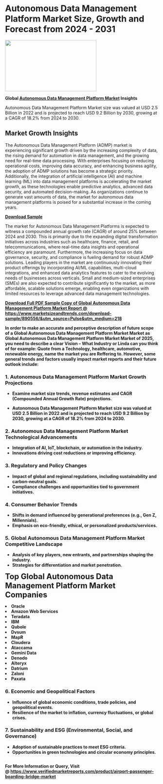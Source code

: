 <H1>Autonomous Data Management Platform Market Size, Growth and Forecast from 2024 - 2031</H1><img class="aligncenter size-medium wp-image-584254" src="https://thirdeyenews.in/wp-content/uploads/2024/09/Global-Market-Research-300x168.jpeg" alt="" width="300" height="168" /><p><strong>Global&nbsp;<a href="https://www.marketsizeandtrends.com/download-sample/890556/&amp;utm_source=Pulse&amp;utm_medium=218">Autonomous Data Management Platform Market</a> Insights</strong></p><p>Autonomous Data Management Platform Market size was valued at USD 2.5 Billion in 2022 and is projected to reach USD 9.2 Billion by 2030, growing at a CAGR of 18.2% from 2024 to 2030.</p><p><h2>Market Growth Insights</h2> <p>The Autonomous Data Management Platform (ADMP) market is experiencing significant growth driven by the increasing complexity of data, the rising demand for automation in data management, and the growing need for real-time data processing. With enterprises focusing on reducing operational costs, improving data accuracy, and enhancing business agility, the adoption of ADMP solutions has become a strategic priority. Additionally, the integration of artificial intelligence (AI) and machine learning (ML) into data management platforms is accelerating the market growth, as these technologies enable predictive analytics, advanced data security, and automated decision-making. As organizations continue to generate vast amounts of data, the market for autonomous data management platforms is poised for a substantial increase in the coming years.</p> <p><strong><a href="#">Download Sample</a></strong></p> <p>The market for Autonomous Data Management Platforms is expected to witness a compounded annual growth rate (CAGR) of around 25% between 2024 and 2030. This is primarily due to the expanding digital transformation initiatives across industries such as healthcare, finance, retail, and telecommunications, where real-time data insights and operational efficiency are paramount. Furthermore, the increasing focus on data governance, security, and compliance is fueling demand for robust ADMP solutions. Leading players in the market are continuously innovating their product offerings by incorporating AI/ML capabilities, multi-cloud integrations, and enhanced data analytics features to cater to the evolving needs of businesses across verticals. Small and medium-sized enterprises (SMEs) are also expected to contribute significantly to the market, as more affordable, scalable solutions emerge, enabling even organizations with limited resources to leverage advanced data management technologies.</p> <p><strong><a href="#"></p><p><span class=""><strong>Download Full PDF Sample Copy of Global Autonomous Data Management Platform Market Report</strong> @ <a href="https://www.marketsizeandtrends.com/download-sample/890556/&amp;utm_source=Pulse&amp;utm_medium=218" target="_blank">https://www.marketsizeandtrends.com/download-sample/890556/&amp;utm_source=Pulse&amp;utm_medium=218</a></span></p><p>In order to make an accurate and perceptive description of future scope of a Global&nbsp;Autonomous Data Management Platform Market Market as Global&nbsp;Autonomous Data Management Platform Market Market of 2025, you need to describe a clear Vision &ndash; What Industry or Linda can you think of for example: Quote from a Technology, healthcare, automotive, renewable energy, name the market you are Reffering to. However, some general trends and factors usually impact market reports and their future outlook include:</p><h3>1.&nbsp;<strong>Autonomous Data Management Platform Market Growth Projections</strong></h3><ul><li>Examine market size trends, revenue estimates and CAGR (Compounded Annual Growth Rate) projections.</li><li><p>Autonomous Data Management Platform Market size was valued at USD 2.5 Billion in 2022 and is projected to reach USD 9.2 Billion by 2030, growing at a CAGR of 18.2% from 2024 to 2030.</p></li></ul><h3>2.&nbsp;<strong>Autonomous Data Management Platform Market Technological Advancements</strong></h3><ul><li>Integration of AI, IoT, blockchain, or automation in the industry.</li><li>Innovations driving cost reductions or improving efficiency.</li></ul><h3>3.&nbsp;<strong>Regulatory and Policy Changes</strong></h3><ul><li>Impact of global and regional regulations, including sustainability and carbon-neutral goals.</li><li>Compliance challenges and opportunities tied to government initiatives.</li></ul><h3>4.&nbsp;<strong>Consumer Behavior Trends</strong></h3><ul><li>Shifts in demand influenced by generational preferences (e.g., Gen Z, Millennials).</li><li>Emphasis on eco-friendly, ethical, or personalized products/services.</li></ul><h3>5.&nbsp;<strong>Global Autonomous Data Management Platform Market Competitive Landscape</strong></h3><ul><li>Analysis of key players, new entrants, and partnerships shaping the industry.</li><li>Strategies for differentiation and market penetration.</li></ul><p data-pm-slice="1 1 []"><span style="color: inherit; font-family: inherit; font-size: 25px;">Top Global Autonomous Data Management Platform Market Companies</span></p><div class="" data-test-id=""><p><li>Oracle</li><li> Amazon Web Services</li><li> Teradata</li><li> IBM</li><li> Qubole</li><li> Dvsum</li><li> MapR</li><li> Cloudera</li><li> Ataccama</li><li> Gemini Data</li><li> Denodo</li><li> Alteryx</li><li> Datrium</li><li> Zaloni</li><li> Paxata</li></p></div><h3>6.&nbsp;<strong>Economic and Geopolitical Factors</strong></h3><ul><li>Influence of global economic conditions, trade policies, and geopolitical events.</li><li>Resilience of the market to inflation, currency fluctuations, or global crises.</li></ul><h3>7.&nbsp;<strong>Sustainability and ESG (Environmental, Social, and Governance)</strong></h3><ul><li>Adoption of sustainable practices to meet ESG criteria.</li><li>Opportunities in green technologies and circular economy principles.</li></ul><h2><strong style="font-size: 14px;">For More Information or Query, Visit @&nbsp;</strong><a style="background-color: #ffffff; font-size: 14px;" href="https://www.marketsizeandtrends.com/report/autonomous-data-management-platform-market-/" target="_blank">https://www.verifiedmarketreports.com/product/airport-passenger-boarding-bridge-market</a></h2>
